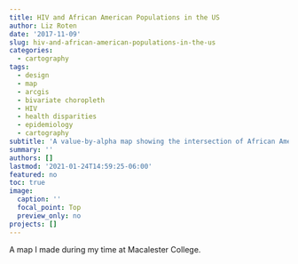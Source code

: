```yaml
---
title: HIV and African American Populations in the US
author: Liz Roten
date: '2017-11-09'
slug: hiv-and-african-american-populations-in-the-us
categories:
  - cartography
tags:
  - design
  - map
  - arcgis
  - bivariate choropleth
  - HIV
  - health disparities
  - epidemiology
  - cartography
subtitle: 'A value-by-alpha map showing the intersection of African American populations and HIV prevalence'
summary: ''
authors: []
lastmod: '2021-01-24T14:59:25-06:00'
featured: no
toc: true
image:
  caption: ''
  focal_point: Top
  preview_only: no
projects: []
---
```


A map I made during my time at Macalester College. 
